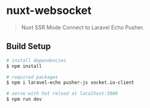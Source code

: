 # nuxt-websocket

> Nuxt SSR Mode Connect to Laravel Echo Pusher.

## Build Setup

``` bash
# install dependencies
$ npm install

# required packages
$ npm i laravel-echo pusher-js socket.io-client

# serve with hot reload at localhost:3000
$ npm run dev